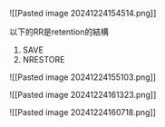 ![[Pasted image 20241224154514.png]]

以下的RR是retention的結構
1. SAVE
2. NRESTORE

![[Pasted image 20241224155103.png]]

![[Pasted image 20241224161323.png]]

![[Pasted image 20241224160718.png]]